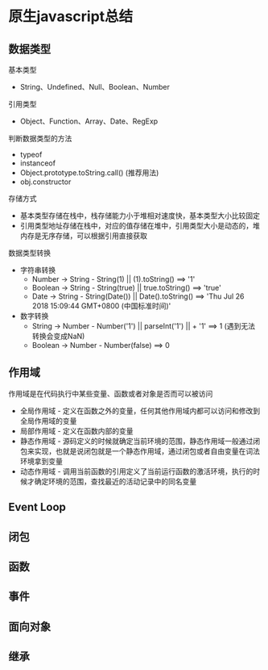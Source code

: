 # 原生javascript总结

## 数据类型
基本类型
- String、Undefined、Null、Boolean、Number

引用类型
- Object、Function、Array、Date、RegExp

判断数据类型的方法
- typeof 
- instanceof 
- Object.prototype.toString.call() (推荐用法)
- obj.constructor

存储方式
- 基本类型存储在栈中，栈存储能力小于堆相对速度快，基本类型大小比较固定
- 引用类型地址存储在栈中，对应的值存储在堆中，引用类型大小是动态的，堆内存是无序存储，可以根据引用直接获取

数据类型转换
- 字符串转换
    - Number -> String - String(1) || (1).toString()  ==> '1'
    - Boolean -> String  - String(true) || true.toString()   ==> 'true'
    - Date -> String  - String(Date())  || Date().toString() ==> 'Thu Jul 26 2018 15:09:44 GMT+0800 (中国标准时间)'
- 数字转换
    - String -> Number - Number('1')  || parseInt('1') ||  + '1'   ==> 1 (遇到无法转换会变成NaN)
    - Boolean -> Number - Number(false)   ==> 0
## 作用域
作用域是在代码执行中某些变量、函数或者对象是否而可以被访问
- 全局作用域 - 定义在函数之外的变量，任何其他作用域内都可以访问和修改到全局作用域的变量
- 局部作用域 - 定义在函数内部的变量
- 静态作用域 - 源码定义的时候就确定当前环境的范围，静态作用域一般通过闭包来实现，也就是说闭包就是一个静态作用域，通过闭包或者自由变量在词法环境拿到变量
- 动态作用域 - 调用当前函数的引用定义了当前运行函数的激活环境，执行的时候才确定环境的范围，查找最近的活动记录中的同名变量
## Event Loop
## 闭包

## 函数

## 事件

## 面向对象

## 继承
